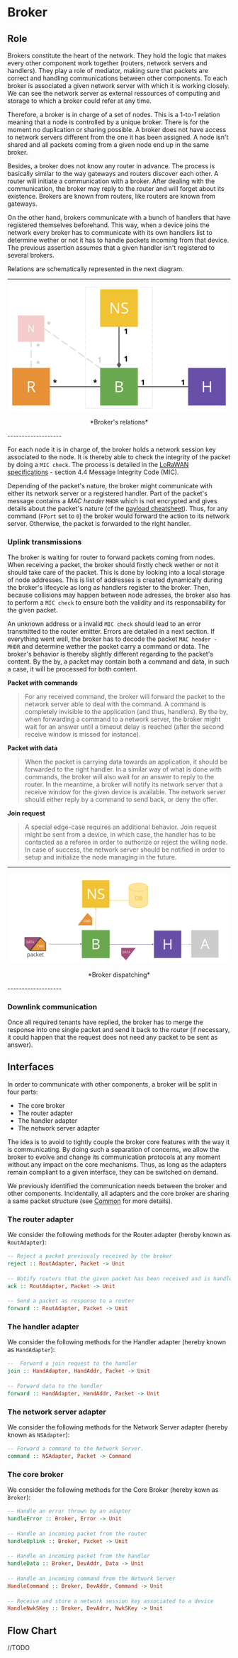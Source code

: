 Broker
======

## Role

Brokers constitute the heart of the network. They hold the logic that makes every other
component work together (routers, network servers and handlers). They play a role of mediator,
making sure that packets are correct and handling communications between other components. To
each broker is associated a given network server with which it is working closely. We can see
the network server as external ressources of computing and storage to which a broker could
refer at any time. 

Therefore, a broker is in charge of a set of nodes. This is a 1-to-1 relation meaning that a
node is controlled by a unique broker. There is for the moment no duplication or sharing
possible. A broker does not have access to network servers different from the one it has been
assigned. A node isn't shared and all packets coming from a given node end up in the same broker.

Besides, a broker does not know any router in advance. The process is basically similar to the way
gateways and routers discover each other. A router will initiate a communication
with a broker. After dealing with the communication, the broker may reply to the router and
will forget about its existence. Brokers are known from routers, like routers are
known from gateways. 

On the other hand, brokers communicate with a bunch of handlers that have registered themselves
beforehand. This way, when a device joins the network every broker has to communicate with its
own handlers list to determine wether or not it has to handle packets incoming from that
device. The previous assertion assumes that a given handler isn't registered to several
 brokers. 

Relations are schematically represented in the next diagram. 

--------------------- 
![Broker's relations](img/broker_relations.svg)
<p align="center">*Broker's relations*</p>
-------------------

For each node it is in charge of, the broker holds a network session key associated to the node.
It is thereby able to check the integrity of the packet by doing a `MIC check`. The process is
detailed in the [LoRaWAN specifications][lorawan] - section 4.4 Message Integrity Code (MIC). 

Depending of the packet's nature, the broker might communicate with either its network server
or a registered handler. Part of the packet's message contains a *MAC header* `MHDR` which is
not encrypted and gives details about the packet's nature (cf the [payload
cheatsheet](/img/cheatsheet.svg)). Thus, for any command (`FPort` set to `0`) the broker would
forward the action to its network server. Otherwise, the packet is forwarded to the right
handler. 

### Uplink transmissions


The broker is waiting for router to forward packets coming from nodes. When receiving a packet,
the broker should firstly check wether or not it should take care of the packet. This is done
by looking into a local storage of node addresses. This is list of addresses is created
dynamically during the broker's lifecycle as long as handlers register to the broker. 
Then, because collisions may happen between node adresses, the broker also has to perform a
`MIC check` to ensure both the validity and its responsability for the given packet. 

An unknown address or a invalid `MIC check` should lead to an error transmitted to the router
emitter. Errors are detailed in a next section. If everything went well, the broker has to
decode the packet `MAC header - MHDR` and determine wether the packet carry a command or data.
The broker's behavior is thereby slightly different regarding to the packet's content. By the
by, a packet may contain both a command and data, in such a case, it will be processed for both
content. 

**Packet with commands**

> For any received command, the broker will forward the packet to the network server able to
> deal with the command. A command is completely invisible to the application (and thus,
> handlers). By the by, when forwarding a command to a network server, the broker might wait
> for an answer until a timeout delay is reached (after the second receive window is missed for
> instance).

**Packet with data**

> When the packet is carrying data towards an application, it should be forwarded to the right
> handler. In a similar way of what is done with commands, the broker will also wait for an
> answer to reply to the router.  In the meantime, a broker will notify its network server that
> a receive window for the given device is available. The network server should either reply by
> a command to send back, or deny the offer. 

**Join request**

> A special edge-case requires an additional behavior. Join request might be sent from a
> device, in which case, the handler has to be contacted as a referee in order to authorize or
> reject the willing node. In case of success, the network server should be notified in order
> to setup and initialize the node managing in the future. 


--------------------- 
![Broker dipatching](img/broker_dispatching.svg)
<p align="center">*Broker dispatching*</p>
-------------------

### Downlink communication

Once all required tenants have replied, the broker has to merge the response into one single
packet and send it back to the router (if necessary, it could happen that the request does not
need any packet to be sent as answer). 

## Interfaces

In order to communicate with other components, a broker will be split in four parts:

- The core broker
- The router adapter
- The handler adapter
- The network server adapter

The idea is to avoid to tightly couple the broker core features with the way it is
communicating. By doing such a separation of concerns, we allow the broker to evolve and change
its communication protocols at any moment without any impact on the core mechanisms. Thus, as
long as the adapters remain compliant to a given interface, they can be switched on demand. 

We previously identified the communication needs between the broker and other components.
Incidentally, all adapters and the core broker are sharing a same packet structure (see
[Common](/common) for more details).

### The router adapter

We consider the following methods for the Router adapter (hereby known as `RoutAdapter`):

```haskell
-- Reject a packet previously received by the broker
reject :: RoutAdapter, Packet -> Unit

-- Notify routers that the given packet has been received and is handled
ack :: RoutAdapter, Packet -> Unit 

-- Send a packet as response to a router
forward :: RoutAdapter, Packet -> Unit
```

### The handler adapter

We consider the following methods for the Handler adapter (hereby known as `HandAdapter`):

```haskell
--  Forward a join request to the handler
join :: HandAdapter, HandAddr, Packet -> Unit 

-- Forward data to the handler
forward :: HandAdapter, HandAddr, Packet -> Unit
```

### The network server adapter

We consider the following methods for the Network Server adapter (hereby known as `NSAdapter`):

```haskell
-- Forward a command to the Network Server. 
command :: NSAdapter, Packet -> Command
```

### The core broker

We consider the following methods for the Core Broker (hereby kown as `Broker`): 

```haskell
-- Handle an error thrown by an adapter
handleError :: Broker, Error -> Unit

-- Handle an incoming packet from the router
handleUplink :: Broker, Packet -> Unit

-- Handle an incoming packet from the handler
handleData :: Broker, DevAddr, Data -> Unit

-- Handle an incoming command from the Network Server
HandleCommand :: Broker, DevAddr, Command -> Unit

-- Receive and store a network session key associated to a device
HandleNwkSKey :: Broker, DevAdrr, NwkSKey -> Unit

```

## Flow Chart

//TODO






[lorawan]: https://www.lora-alliance.org/portals/0/specs/LoRaWAN%20Specification%201R0.pdf
